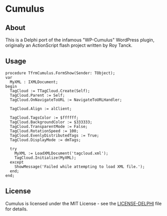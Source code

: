 # Cumulus

## About

This is a Delphi port of the infamous "WP-Cumulus" WordPress plugin, originally an ActionScript flash project written by Roy Tanck.

<!--![Main](screenshots/main.png)-->

## Usage

```delphi
procedure TfrmCumulus.FormShow(Sender: TObject);
var
  MyXML : IXMLDocument;
begin
  TagCloud := TTagCloud.Create(Self);
  TagCloud.Parent := Self;
  TagCloud.OnNavigateToURL := NavigateToURLHandler;

  TagCloud.Align := alClient;

  TagCloud.TagsColor := $ffffff;
  TagCloud.BackgroundColor := $333333;
  TagCloud.TransparentMode := False;
  TagCloud.RotationSpeed := 100;
  TagCloud.EvenlyDistributedTags := True;
  TagCloud.DisplayMode := dmTags;

  try
    MyXML := LoadXMLDocument('tagcloud.xml');
    TagCloud.Initialize(MyXML);
  except
    ShowMessage('Failed while attempting to load XML file.');
  end;
end;
```
<!--  -->
## License

Cumulus is licensed under the MIT License - see the [LICENSE-DELPHI](LICENSE-DELPHI.md) file for details.
